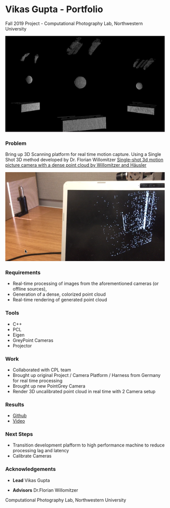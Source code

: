 # Vikas Gupta - Portfolio
Fall 2019 Project - Computational Photography Lab, Northwestern University

![Scanner Prototype](f19.png)

### Problem

Bring up 3D Scanning platform for real time motion capture. Using a Single Shot 3D method developed by Dr. Florian Willomitzer [Single-shot 3d motion picture camera with a dense point cloud by Willomitzer and Häusler](https://www.osapublishing.org/oe/abstract.cfm?uri=oe-25-19-23451)

![Scanner Prototype](f19proto.jpg)

### Requirements
* Real-time processing of images from the aforementioned cameras (or offline sources),
* Generation of a dense, colorized point cloud
* Real-time rendering of generated point cloud 

### Tools
* C++
* PCL
* Eigen
* GreyPoint Cameras
* Projector

### Work
* Collaborated with CPL team
* Brought up original Project / Camera Platform / Harness from Germany for real time processing
* Brought up new PointGrey Camera
* Render 3D uncalibrated point cloud in real time with 2 Camera setup

### Results
* [Github](https://github.com/vnmr/orthrus)
* [Video](3Dscanning.mov)

### Next Steps
* Transition development plafform to high performance machine to reduce processing lag and latency
* Calibrate Cameras 

### Acknowledgements
* **Lead** Vikas Gupta

* **Advisors** Dr.Florian Willomitzer

Computational Photography Lab, Northwestern University
